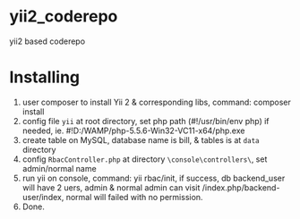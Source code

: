 # yii2_coderepo
yii2 based coderepo

# Installing
1. user composer to install Yii 2 & corresponding libs, command: composer install
2. config file `yii` at root directory, set php path (#!/usr/bin/env php) if needed, ie. #!D:/WAMP/php-5.5.6-Win32-VC11-x64/php.exe
3. create table on MySQL, database name is bill, & tables is at `data` directory
4. config `RbacController.php` at directory `\console\controllers\`, set admin/normal name
5. run yii on console, command: yii rbac/init, if success, db backend_user will have 2 uers, admin & normal
   admin can visit /index.php/backend-user/index, normal will failed with no permission.
6. Done.